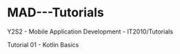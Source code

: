 # MAD---Tutorials
Y2S2 - Mobile Application Development - IT2010/Tutorials 

Tutorial 01 - Kotlin Basics 
